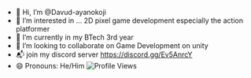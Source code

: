 - 👋 Hi, I’m @Davud-ayanokoji
- 👀 I’m interested in ... 2D pixel game development especially the action platformer 
- 🌱 I’m currently in my BTech 3rd year
- 💞️ I’m looking to collaborate on Game Development on unity
- 📬 join my discord server https://discord.gg/Ev5AnrcY
- 😄 Pronouns: He/Him
![Profile Views](https://komarev.com/ghpvc/?username=Davud-ayanokoji&color=blue)
<!---
Davud-ayanokoji/Davud-ayanokoji is a ✨ special ✨ repository because its `README.md` (this file) appears on your GitHub profile.
You can click the Preview link to take a look at your changes.
--->
